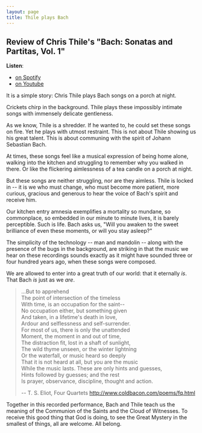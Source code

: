 ```yaml
---
layout: page
title: Thile plays Bach
---
```


## Review of Chris Thile's "Bach: Sonatas and Partitas, Vol. 1"

__Listen__:

- [on Spotify](https://open.spotify.com/album/1uKnB6lenFCpzRK04cIa80?si=CfQce8EwSLeGnH7vrpP3Xg)
- [on Youtube](https://youtube.com/playlist?list=OLAK5uy_ljxwCjE1bVFA4OhcetZNz5DWcLJAgTDsA&si=D3pb4TASoFKwTXKB)

It is a simple story:  Chris Thile plays Bach songs on a porch at night.

Crickets chirp in the background.  Thile plays these impossibly intimate songs with immensely delicate gentleness.

As we know, Thile is a shredder.  If he wanted to, he could set these songs on fire.  Yet he plays with utmost restraint.  This is not about Thile showing us his great talent.  This is about communing with the spirit of Johann Sebastian Bach.

At times, these songs feel like a musical expression of being home alone, walking into the kitchen and struggling to remember why you walked in there.  Or like the flickering aimlessness of a tea candle on a porch at night.

But these songs are neither struggling, nor are they aimless.  Thile is locked in -- it is we who must change, who must become more patient, more curious, gracious and generous to hear the voice of Bach's spirit and receive him.

Our kitchen entry amnesia exemplifies a mortality so mundane, so commonplace, so embedded in our minute to minute lives, it is barely perceptible.  Such is life.  Bach asks us, "Will you awaken to the sweet brilliance of even these moments, or will you stay asleep?"

The simplicity of the technology -- man and mandolin -- along with the presence of the bugs in the background, are striking in that the music we hear on these recordings sounds exactly as it might have sounded three or four hundred years ago, when these songs were composed.

We are allowed to enter into a great truth of our world:  that it eternally _is_.  That Bach _is_ just as we _are_.

> ...But to apprehend <br/>
> The point of intersection of the timeless <br/>
> With time, is an occupation for the saint-- <br/>
> No occupation either, but something given <br/>
> And taken, in a lifetime's death in love, <br/>
> Ardour and selflessness and self-surrender. <br/>
> For most of us, there is only the unattended <br/>
> Moment, the moment in and out of time, <br/>
> The distraction fit, lost in a shaft of sunlight, <br/>
> The wild thyme unseen, or the winter lightning <br/>
> Or the waterfall, or music heard so deeply <br/>
> That it is not heard at all, but you are the music <br/>
> While the music lasts. These are only hints and guesses, <br/>
> Hints followed by guesses; and the rest <br/>
> Is prayer, observance, discipline, thought and action. <br/>
>
>
> -- T. S. Eliot, Four Quartets <http://www.coldbacon.com/poems/fq.html>

Together in this recorded performance, Bach and Thile teach us the meaning of the Communion of the Saints and the Cloud of Witnesses.  To receive this good thing that God is doing, to see the Great Mystery in the smallest of things, all are welcome.  All belong.
